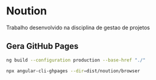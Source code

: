 # Noution

Trabalho desenvolvido na disciplina de gestao de projetos


## Gera GitHub Pages

```bash
ng build --configuration production --base-href "./"

npx angular-cli-ghpages --dir=dist/noution/browser
```
